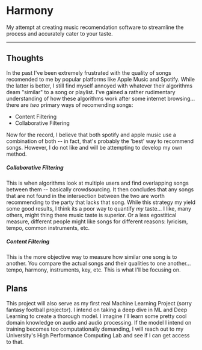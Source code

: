 # Harmony
My attempt at creating music recomendation software to streamline the process and accurately cater to your taste.

------
## Thoughts
In the past I've been extremely frustrated with the quality of songs recomended to me by popular platforms like Apple Music and Spotify. While the latter is better, I still find myself annoyed with whatever their algorithms deam "similar" to a song or playlist. I've gained a rather rudimentary understanding of how these algorithms work after some internet browsing... there are *two* primary ways of recomending songs:
- Content Filtering
- Collaborative Filtering

Now for the record, I believe that both spotify and apple music use a combination of both -- in fact, that's probably the 'best' way to recommend songs. However, I do not like and will be attempting to develop my own method.

##### Collaborative Filtering 
This is when algorithms look at multiple users and find overlapping songs between them -- basically crowdsourcing. It then concludes that any songs that are not found in the intersection between the two are worth recommending to the party that lacks that song. While this strategy my yield some good results, I think its a poor way to quantify *my* taste... I like, many others, might thing there music taste is superior. Or a less egostitical measure, different people might like songs for different reasons: lyricism, tempo, common instruments, etc. 

##### Content Filtering
This is the more objective way to measure how similar one song is to another. You compare the actual songs and their qualities to one another... tempo, harmony, instruments, key, etc. This is what I'll be focusing on. 

## Plans
This project will also serve as my first real Machine Learning Project (sorry fantasy football projector). I intend on taking a deep dive in ML and Deep Learning to create a thorough model. I imagine I'll learn some pretty cool domain knowledge on audio and audio processing. If the model I intend on training becomes too computationally demanding, I will reach out to my University's High Performance Computing Lab and see if I can get access to that. 


